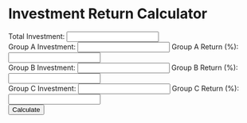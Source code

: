 <!DOCTYPE html>
<html lang="en">
<head>
    <meta charset="UTF-8">
    <title>Investment Return Calculator</title>
    <script src="https://code.jquery.com/jquery-3.6.0.min.js"></script>
</head>
<body>
    <h1>Investment Return Calculator</h1>
    <form id="investment-form">
        <label for="total-investment">Total Investment:</label>
        <input type="number" id="total-investment" name="total_investment" required>
        <br>
        <label for="group-a-investment">Group A Investment:</label>
        <input type="number" id="group-a-investment" name="group_a_investment" required>
        <label for="group-a-return">Group A Return (%):</label>
        <input type="number" id="group-a-return" name="group_a_return" required>
        <br>
        <label for="group-b-investment">Group B Investment:</label>
        <input type="number" id="group-b-investment" name="group_b_investment" required>
        <label for="group-b-return">Group B Return (%):</label>
        <input type="number" id="group-b-return" name="group_b_return" required>
        <br>
        <label for="group-c-investment">Group C Investment:</label>
        <input type="number" id="group-c-investment" name="group_c_investment" required>
        <label for="group-c-return">Group C Return (%):</label>
        <input type="number" id="group-c-return" name="group_c_return" required>
        <br>
        <button type="submit">Calculate</button>
    </form>
    <div id="results"></div>
    <script>
        const backendUrl = 'https://<your-render-backend-url>'; // Replace with your Render backend URL

        $('#investment-form').on('submit', function(event) {
            event.preventDefault();
            $.ajax({
                url: `${backendUrl}/calculate`,
                method: 'POST',
                contentType: 'application/json',
                data: JSON.stringify({
                    total_investment: $('#total-investment').val(),
                    group_a_investment: $('#group-a-investment').val(),
                    group_a_return: $('#group-a-return').val(),
                    group_b_investment: $('#group-b-investment').val(),
                    group_b_return: $('#group-b-return').val(),
                    group_c_investment: $('#group-c-investment').val(),
                    group_c_return: $('#group-c-return').val()
                }),
                success: function(response) {
                    $('#results').html('<pre>' + JSON.stringify(response, null, 2) + '</pre>');
                }
            });
        });
    </script>
</body>
</html>
